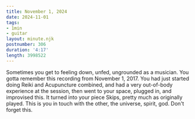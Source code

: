 ```yaml
---
title: November 1, 2024
date: 2024-11-01
tags:
- 1min
- guitar
layout: minute.njk
postnumber: 306
duration: '4:17'
length: 3998522
---
```

Sometimes you get to feeling down, unfed, ungrounded as a musician. You gotta remember this recording from November 1, 2017. You had just started doing Reiki and Acupuncture combined, and had a very out-of-body experience at the session, then went to your space, plugged in, and improvised this. It turned into your piece Skips, pretty much as originally played.  This is you in touch with the other, the universe, spirit, god. Don't forget this.  